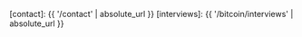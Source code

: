 <!-- Books -->

[bitcoin-standard]: https://t.co/IDdQejTYH6

<!-- Podcasts -->

[tftc]: https://tftc.io/tales-from-the-crypt/
[noded]: https://noded.org/
[slp]: https://stephanlivera.com/
[wbd]: https://www.whatbitcoindid.com/

[bkp]: https://www.bitcoin.kn/about/
[cryptoconomy]: https://cryptoconomy.life/
[bec]: https://bitcoinechochamber.com/
[cb]: https://citizenbitcoin.world/
[ci]: https://contrarianisland.com
[cag]: https://twitter.com/cryptoandgrill
[cv]: https://cryptovoices.com/

[rr]: https://www.buzzsprout.com/263522
[ltb]: https://letstalkbitcoin.com/blog/category/episodes
[unhashed]: https://www.unhashedpodcast.com/
[fwc]: https://funwithcrypto.libsyn.com/
[pov]: https://medium.com/pov-crypto
[bsb]: https://bottomshelfbitcoin.com/
[ba]: https://twitter.com/bennd77

<!-- Podcast Episodes -->
[tftc29]: https://anchor.fm/tales-from-the-crypt/episodes/Tales-from-the-Crypt-29-Jameson-Lopp-e1qndr
[tftc34]: https://anchor.fm/tales-from-the-crypt/episodes/Tales-from-the-Crypt-34-Murad-Mahmudov-e1qndn
[otc25]: https://player.fm/series/off-the-chain-2428336/murad-mahmudov-the-ultimate-bitcoin-argument
[pov22]: https://medium.com/pov-crypto/pov-crypto-episode-22-why-ether-is-bad-money-w-ansel-lindner-71154308a71a
[tftc55]: https://anchor.fm/tales-from-the-crypt/episodes/Tales-from-the-Crypt-55-BitcoinTINA-aka-Rick-Flex-e2vpt9
[tftc60]: https://anchor.fm/tales-from-the-crypt/episodes/Tales-from-the-Crypt-60-Misir-Mahmudov-e3aibh
[slp67]: https://stephanlivera.com/episode/67
[slp71]: https://stephanlivera.com/episode/71
[wbd109]: https://www.whatbitcoindid.com/podcast/luke-dashjr-on-300k-blocks-and-full-nodes
[tip244]: https://www.theinvestorspodcast.com/episodes/tip244-bitcoin-101-tuur-demeester/
[slp75]: https://stephanlivera.com/episode/75
[tftc76]: https://anchor.fm/tales-from-the-crypt/episodes/Tales-from-the-Crypt-76-Alex-Gladstein-e46v9e

<!-- Videos -->
[aantonop-intro]: https://www.youtube.com/watch?v=l1si5ZWLgy0
[aantonop-stories]: https://www.youtube.com/watch?v=ONvg9SbauMg

<!-- Articles -->
[bullish-case]: https://medium.com/@vijayboyapati/the-bullish-case-for-bitcoin-6ecc8bdecc1
[bullish-case-audio]: https://anchor.fm/thecryptoconomy/episodes/CryptoQuickRead_021---The-Bullish-case-For-Bitcoin-e2ndu7
[why-different]: https://medium.com/@jimmysong/why-bitcoin-is-different-e17b813fd947
[why-matters]: https://hackernoon.com/why-bitcoin-matters-c8bf733b9fad
[worse-better]: https://www.gwern.net/Bitcoin-is-Worse-is-Better
[distribution-fair]: https://blog.picks.co/bitcoins-distribution-was-fair-e2ef7bbbc892
[blockchain-spectrum]: https://blog.unchained-capital.com/blockchain-spectrum-806847e1c575
[blockchain-is-hard]: https://medium.com/@jimmysong/why-blockchain-is-hard-60416ea4c5c
[nobody-understands]: https://www.coindesk.com/nobody-understands-bitcoin-thats-ok
[god-protocols]: https://nakamotoinstitute.org/the-god-protocols/
[security-holes]: https://nakamotoinstitute.org/trusted-third-parties/
[shelling-out]: https://nakamotoinstitute.org/shelling-out/
[shelling-out-audio]: https://anchor.fm/thecryptoconomy/episodes/CryptoQuikRead_179---Shelling-Out---The-Origins-of-Money-Part-4-e2ndop
[social-scalability]: http://unenumerated.blogspot.com/2017/02/money-blockchains-and-social-scalability.html
[pow-anatomy]: https://bitcointechtalk.com/the-anatomy-of-proof-of-work-98c85b6f6667
[pow-timeless]: https://medium.com/@hugonguyen/work-is-timeless-stake-is-not-554c4450ce18
[decentralized-clock]: https://grisha.org/blog/2018/01/23/explaining-proof-of-work/
[no-waste]: https://hackernoon.com/bitcoin-doesnt-waste-electricity-649694ea3605
[pow-cheapest]: http://www.truthcoin.info/blog/pow-cheapest/
[be-a-bitcoin]: https://medium.com/s/story/what-is-it-like-to-be-a-bitcoin-56109f3e6753
[many-faces]: https://hackernoon.com/the-many-faces-of-bitcoin-1c298570d191
[past-and-future]: https://hackernoon.com/bitcoin-past-and-future-f2feba1f419d
[bitcoin-is]: https://hackernoon.com/bitcoin-is-and-that-is-enough-e3116870eed1
[that-this]: https://hackernoon.com/thats-not-bitcoin-this-is-bitcoin-95f05a6fd6c2
[bcash]: https://hackernoon.com/thats-not-bitcoin-that-s-bcash-f730f0d0a837
[social-contract]: https://medium.com/s/story/bitcoins-social-contract-1f8b05ee24a9
[bitcoin-governance]: https://medium.com/@pierre_rochard/bitcoin-governance-37e86299470f
[invalid-blocks]: https://hackernoon.com/bitcoin-miners-beware-invalid-blocks-need-not-apply-51c293ee278b
[cant-regulate]: https://hackernoon.com/why-america-cant-regulate-bitcoin-8c77cee8d794
[dao-merkle]: http://merkle.com/papers/DAOdemocracyDraft.pdf
[taleb-foreword]: https://medium.com/opacity/bitcoin-1537e616a074
[fungi1]: https://medium.com/@BrandonQuittem/bitcoin-is-a-decentralized-organism-mycelium-part-1-3-6ec58cdcfaa6
[fungi2]: https://medium.com/@BrandonQuittem/bitcoin-is-a-social-creature-mushroom-part-2-3-6a05c3abe8f0
[guess-pk]: https://medium.com/@kerbleski/a-dance-with-infinity-980bd8e9a781


<!-- Cypherpunks -->
[cypherpunks-manifesto]: https://www.activism.net/cypherpunk/manifesto.html
[crypto-anarchist-manifesto]: http://groups.csail.mit.edu/mac/classes/6.805/articles/crypto/cypherpunks/may-crypto-manifesto.html
[cyphernomicon]: https://ia600208.us.archive.org/10/items/cyphernomicon/cyphernomicon.txt

<!-- Privacy -->
[snowden-privacy]: https://www.youtube.com/watch?v=UDydB3z-6Y0
[coincenter-privacy-pdf]: https://coincenter.org/files/2019-02/the-case-for-electronic-cash-coin-center.pdf
[coincenter-privacy]: https://coincenter.org/entry/we-must-protect-our-ability-to-transact-privately-online
[wiki-privacy]: https://en.bitcoin.it/wiki/Privacy

<!-- Misc -->
[bitcoin-halving]: https://thesaifhouse.wordpress.com/2016/07/09/the-bitcoin-halving-and-monetary-competition/
[open-letter]: https://hackernoon.com/an-open-letter-to-banks-about-bitcoin-and-cryptocurrencies-b0c7ef9b7c62
[everyone-scammer]: https://nakamotoinstitute.org/mempool/everyones-a-scammer/
[no-bitcoin-2.0]: http://www.contravex.com/2014/03/19/there-is-no-bitcoin-2-0
[stage-n]: http://trilema.com/2013/stage-n-bitcoin-exists/

<!-- Wikis and Guides -->
[wiki-bitcoin]: https://en.bitcoin.it/wiki/
[wiki-libbitcoin]: https://github.com/libbitcoin/libbitcoin-system/wiki
[bitcoin-dev-guide]: https://bitcoin.org/en/developer-guide

<!-- Other Curated Resources -->
[lopp]: https://www.lopp.net/bitcoin-information.html
[bitcoin-only]: https://bitcoin-only.com/
[bitcoin-archive]: http://towardsliberty.com/bitcoin
[brh]: http://bitcoinrabbithole.org/
[brh-writings]: http://bitcoinrabbithole.org/writings/
[guy]: https://cryptoconomy.life/
[guy-books]: https://cryptoconomy.life/bitcoin-survivors-book-list/
[guy-episodes]: https://anchor.fm/thecryptoconomy
[guy-episodes-curated]: https://sourcecrypto.pub/blog/thecryptoconomy-podcast-deep-dive/
[sni]: https://nakamotoinstitute.org/literature/
[blml]: https://t.co/ByspfeZ8R8
[awib]: https://github.com/CypherPoet/awesome-what-is-bitcoin
[ab]: https://github.com/igorbarinov/awesome-bitcoin
[mises]: https://mises.org/library
[unenumerated]: https://unenumerated.blogspot.com/

<!-- Papers -->
[bitcoin-whitepaper]: https://bitcoin.org/bitcoin.pdf

<!-- GitHub -->
[issues]: https://github.com/dergigi/dergigi.github.io/issues
[pulls]: https://github.com/dergigi/dergigi.github.io/pulls

<!-- Internal -->
[contact]: {{ '/contact' | absolute_url }}
[interviews]: {{ '/bitcoin/interviews' | absolute_url }}
